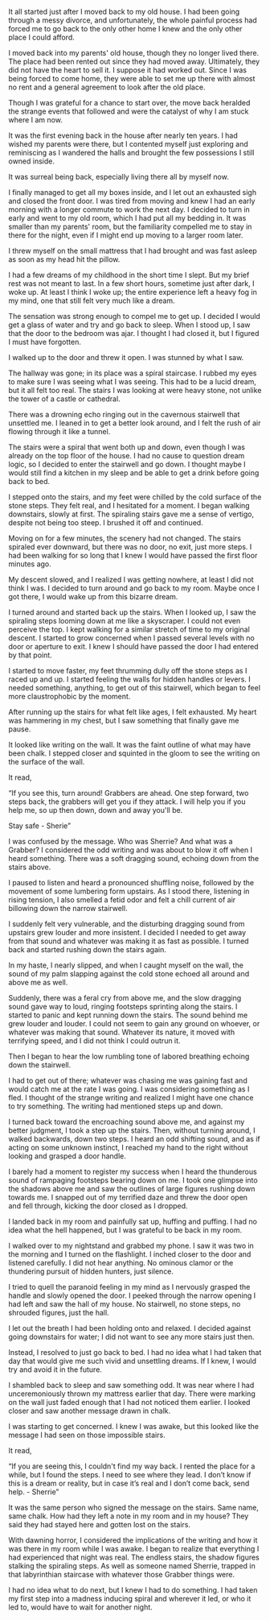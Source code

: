 It all started just after I moved back to my old house. I had been going through a messy divorce, and unfortunately, the whole painful process had forced me to go back to the only other home I knew and the only other place I could afford.

I moved back into my parents' old house, though they no longer lived there. The place had been rented out since they had moved away. Ultimately, they did not have the heart to sell it. I suppose it had worked out. Since I was being forced to come home, they were able to set me up there with almost no rent and a general agreement to look after the old place.

Though I was grateful for a chance to start over, the move back heralded the strange events that followed and were the catalyst of why I am stuck where I am now.

It was the first evening back in the house after nearly ten years. I had wished my parents were there, but I contented myself just exploring and reminiscing as I wandered the halls and brought the few possessions I still owned inside.

It was surreal being back, especially living there all by myself now.

I finally managed to get all my boxes inside, and I let out an exhausted sigh and closed the front door. I was tired from moving and knew I had an early morning with a longer commute to work the next day. I decided to turn in early and went to my old room, which I had put all my bedding in. It was smaller than my parents' room, but the familiarity compelled me to stay in there for the night, even if I might end up moving to a larger room later.

I threw myself on the small mattress that I had brought and was fast asleep as soon as my head hit the pillow.

I had a few dreams of my childhood in the short time I slept. But my brief rest was not meant to last. In a few short hours, sometime just after dark, I woke up. At least I think I woke up; the entire experience left a heavy fog in my mind, one that still felt very much like a dream.

The sensation was strong enough to compel me to get up. I decided I would get a glass of water and try and go back to sleep. When I stood up, I saw that the door to the bedroom was ajar. I thought I had closed it, but I figured I must have forgotten.

I walked up to the door and threw it open. I was stunned by what I saw.

The hallway was gone; in its place was a spiral staircase. I rubbed my eyes to make sure I was seeing what I was seeing. This had to be a lucid dream, but it all felt too real. The stairs I was looking at were heavy stone, not unlike the tower of a castle or cathedral.

There was a drowning echo ringing out in the cavernous stairwell that unsettled me. I leaned in to get a better look around, and I felt the rush of air flowing through it like a tunnel.

The stairs were a spiral that went both up and down, even though I was already on the top floor of the house. I had no cause to question dream logic, so I decided to enter the stairwell and go down. I thought maybe I would still find a kitchen in my sleep and be able to get a drink before going back to bed.

I stepped onto the stairs, and my feet were chilled by the cold surface of the stone steps. They felt real, and I hesitated for a moment. I began walking downstairs, slowly at first. The spiraling stairs gave me a sense of vertigo, despite not being too steep. I brushed it off and continued.

Moving on for a few minutes, the scenery had not changed. The stairs spiraled ever downward, but there was no door, no exit, just more steps. I had been walking for so long that I knew I would have passed the first floor minutes ago.

My descent slowed, and I realized I was getting nowhere, at least I did not think I was. I decided to turn around and go back to my room. Maybe once I got there, I would wake up from this bizarre dream.

I turned around and started back up the stairs. When I looked up, I saw the spiraling steps looming down at me like a skyscraper. I could not even perceive the top. I kept walking for a similar stretch of time to my original descent. I started to grow concerned when I passed several levels with no door or aperture to exit. I knew I should have passed the door I had entered by that point.

I started to move faster, my feet thrumming dully off the stone steps as I raced up and up. I started feeling the walls for hidden handles or levers. I needed something, anything, to get out of this stairwell, which began to feel more claustrophobic by the moment.

After running up the stairs for what felt like ages, I felt exhausted. My heart was hammering in my chest, but I saw something that finally gave me pause.

It looked like writing on the wall. It was the faint outline of what may have been chalk. I stepped closer and squinted in the gloom to see the writing on the surface of the wall.

It read,

“If you see this, turn around! Grabbers are ahead. One step forward, two steps back, the grabbers will get you if they attack. I will help you if you help me, so up then down, down and away you'll be.

Stay safe - Sherie”

I was confused by the message. Who was Sherrie? And what was a Grabber? I considered the odd writing and was about to blow it off when I heard something. There was a soft dragging sound, echoing down from the stairs above.

I paused to listen and heard a pronounced shuffling noise, followed by the movement of some lumbering form upstairs. As I stood there, listening in rising tension, I also smelled a fetid odor and felt a chill current of air billowing down the narrow stairwell.

I suddenly felt very vulnerable, and the disturbing dragging sound from upstairs grew louder and more insistent. I decided I needed to get away from that sound and whatever was making it as fast as possible. I turned back and started rushing down the stairs again.

In my haste, I nearly slipped, and when I caught myself on the wall, the sound of my palm slapping against the cold stone echoed all around and above me as well.

Suddenly, there was a feral cry from above me, and the slow dragging sound gave way to loud, ringing footsteps sprinting along the stairs. I started to panic and kept running down the stairs. The sound behind me grew louder and louder. I could not seem to gain any ground on whoever, or whatever was making that sound. Whatever its nature, it moved with terrifying speed, and I did not think I could outrun it.

Then I began to hear the low rumbling tone of labored breathing echoing down the stairwell.

I had to get out of there; whatever was chasing me was gaining fast and would catch me at the rate I was going. I was considering something as I fled. I thought of the strange writing and realized I might have one chance to try something. The writing had mentioned steps up and down.

I turned back toward the encroaching sound above me, and against my better judgment, I took a step up the stairs. Then, without turning around, I walked backwards, down two steps. I heard an odd shifting sound, and as if acting on some unknown instinct, I reached my hand to the right without looking and grasped a door handle.

I barely had a moment to register my success when I heard the thunderous sound of rampaging footsteps bearing down on me. I took one glimpse into the shadows above me and saw the outlines of large figures rushing down towards me. I snapped out of my terrified daze and threw the door open and fell through, kicking the door closed as I dropped.

I landed back in my room and painfully sat up, huffing and puffing. I had no idea what the hell happened, but I was grateful to be back in my room.

I walked over to my nightstand and grabbed my phone. I saw it was two in the morning and I turned on the flashlight. I inched closer to the door and listened carefully. I did not hear anything. No ominous clamor or the thundering pursuit of hidden hunters, just silence.

I tried to quell the paranoid feeling in my mind as I nervously grasped the handle and slowly opened the door. I peeked through the narrow opening I had left and saw the hall of my house. No stairwell, no stone steps, no shrouded figures, just the hall.

I let out the breath I had been holding onto and relaxed. I decided against going downstairs for water; I did not want to see any more stairs just then.

Instead, I resolved to just go back to bed. I had no idea what I had taken that day that would give me such vivid and unsettling dreams. If I knew, I would try and avoid it in the future.

I shambled back to sleep and saw something odd. It was near where I had unceremoniously thrown my mattress earlier that day. There were marking on the wall just faded enough that I had not noticed them earlier. I looked closer and saw another message drawn in chalk.

I was starting to get concerned. I knew I was awake, but this looked like the message I had seen on those impossible stairs.

It read,

“If you are seeing this, I couldn't find my way back. I rented the place for a while, but I found the steps. I need to see where they lead. I don’t know if this is a dream or reality, but in case it’s real and I don’t come back, send help. - Sherrie”

It was the same person who signed the message on the stairs. Same name, same chalk. How had they left a note in my room and in my house? They said they had stayed here and gotten lost on the stairs. 

With dawning horror, I considered the implications of the writing and how it was there in my room while I was awake. I began to realize that everything I had experienced that night was real. The endless stairs, the shadow figures stalking the spiraling steps. As well as someone named Sherrie, trapped in that labyrinthian staircase with whatever those Grabber things were. 

I had no idea what to do next, but I knew I had to do something. I had taken my first step into a madness inducing spiral and wherever it led, or who it led to, would have to wait for another night. 
